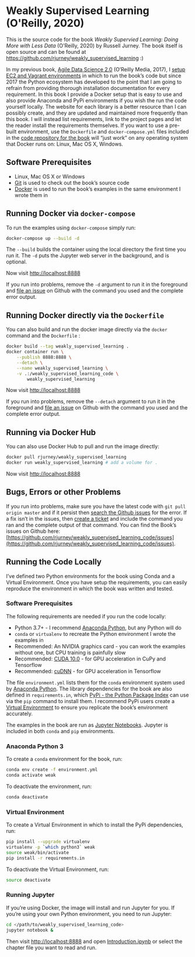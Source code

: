 # Weakly Supervised Learning (O'Reilly, 2020)

This is the source code for the book *Weakly Supervied Learning: Doing More with Less Data* (O'Reilly, 2020) by Russell Jurney. The book itself is open source and can be found at <https://github.com/rjurney/weakly_supervised_learning> :)

In my previous book, [Agile Data Science 2.0](http://shop.oreilly.com/product/0636920051619.do) (O’Reilly Media, 2017), I [setup EC2 and Vagrant environments](https://github.com/rjurney/Agile_Data_Code_2) in which to run the book’s code but since 2017 the Python ecosystem has developed to the point that I am going to refrain from providing thorough installation documentation for every requirement. In this book I provide a Docker setup that is easy to use and also provide Anaconda and PyPi environments if you wish the run the code yourself locally. The website for each library is a better resource than I can possibly create, and they are updated and maintained more frequently than this book. I will instead list requirements, link to the project pages and let the reader install the requirements themselves. If you want to use a pre-built environment, use the `Dockerfile` and  `docker-compose.yml` files included in the [code repository for the book](https://github.com/rjurney/weakly_supervised_learning_code) will “just work” on any operating system that Docker runs on: Linux, Mac OS X, Windows.

## Software Prerequisites

* Linux, Mac OS X or Windows
* [Git](https://git-scm.com/download) is used to check out the book’s source code
* [Docker](https://www.docker.com/get-started) is used to run the book’s examples in the same environment I wrote them in

## Running Docker via `docker-compose`

To run the examples using `docker-compose` simply run:

```bash
docker-compose up --build -d
```

The `--build` builds the container using the local directory the first time you run it. The `-d` puts the Jupyter web server in the background, and is optional. 

Now visit [http://localhost:8888](http://localhost:8888)

If you run into problems, remove the `-d` argument to run it in the foreground and [file an issue](https://github.com/rjurney/weakly_supervised_learning_code/issues/new) on Github with the command you used and the complete error output.

## Running Docker directly via the `Dockerfile`

You can also build and run the docker image directly via the `docker` command and the `Dockerfile` :

```bash
docker build --tag weakly_supervised_learning .
docker container run \
    --publish 8888:8888 \
    --detach \
    --name weakly_supervised_learning \
    -v .:/weakly_supervised_learning_code \
        weakly_supervised_learning
```

Now visit [http://localhost:8888](http://localhost:8888)

If you run into problems, remove the `--detach` argument to run it in the foreground and [file an issue](https://github.com/rjurney/weakly_supervised_learning_code/issues/new) on Github with the command you used and the complete error output.

## Running via Docker Hub

You can also use Docker Hub to pull and run the image directly:

```bash
docker pull rjurney/weakly_supervised_learning
docker run weakly_supervised_learning # add a volume for .
```

Now visit [http://localhost:8888](http://localhost:8888)

## Bugs, Errors or other Problems

If you run into problems, make sure you have the latest code with `git pull origin master` and if it persist then [search the Github issues](https://github.com/rjurney/weakly_supervised_learning_code/issues?utf8=%E2%9C%93&q=is%3Aissue+) for the error. If a fix isn’t in the issues, then [create a ticket](https://github.com/rjurney/weakly_supervised_learning_code/issues/new) and include the command you ran and the complete output of that command. You can find the Book’s issues on Github here: [https://github.com/rjurney/weakly_supervised_learning_code/issues](https://github.com/rjurney/weakly_supervised_learning_code/issues).

## Running the Code Locally

I’ve defined two Python environments for the book using Conda and a Virtual Environment. Once you have setup the requirements, you can easily reproduce the environment in which the book was written and tested.

### Software Prerequisites

The following requirements are needed if you run the code locally:

* Python 3.7+ - I recommend [Anaconda Python](https://www.anaconda.com/distribution/), but any Python will do
* `conda` or `virtualenv` to recreate the Python environment I wrote the examples in
* Recommended: An NVIDIA graphics card - you can work the examples without one, but CPU training is painfully slow
* Recommended: [CUDA 10.0](https://developer.nvidia.com/cuda-10.0-download-archive) - for GPU acceleration in CuPy and Tensorflow
* Recommended: [cuDNN](https://developer.nvidia.com/cudnn) - for GPU acceleration in Tensorflow

The file `environment.yml` lists them for the `conda` environment system used by [Anaconda Python](https://www.anaconda.com/distribution/). The library dependencies for the book are also defined in `requirements.in`, which [PyPi - the Python Package Index](https://pypi.org/) can use via the `pip` command to install them. I recommend PyPi users create a [Virtual Environment](https://virtualenv.pypa.io/en/latest/user_guide.html#introduction) to ensure you replicate the book’s environment accurately. 

The examples in the book are run as [Jupyter Notebooks](https://jupyter.org/). Jupyter is included in both `conda` and `pip` environments.

### Anaconda Python 3

To create a `conda` environment for the book, run:

```bash
conda env create -f environment.yml
conda activate weak
```

To deactivate the environment, run:

```bash
conda deactivate
```

### Virtual Environment

To create a Virtual Environment in which to install the PyPi dependencies, run:

```bash
pip install --upgrade virtualenv
virtualenv -p `which python3` weak
source weak/bin/activate
pip install -r requirements.in
```

To deactivate the Virtual Environment, run:

```bash
source deactivate
```

### Running Jupyter

If you’re using Docker, the image will install and run Jupyter for you. If you’re using your own Python environment, you need to run Jupyter:

```bash
cd </path/to/weakly_supervised_learning_code>
jupyter notebook &
```

Then visit [http://localhost:8888](http://localhost:8888) and open [Introduction.ipynb](https://github.com/rjurney/weakly_supervised_learning_code/blob/master/Introduction.ipynb) or select the chapter file you want to read and run.
